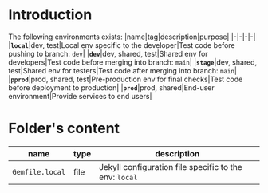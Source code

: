 [//]: #(Reference)
[prj_deployed_ep]: https://abelgacem.github.io/project/
[url_jekyll]:      https://jekyllrb.com
[url_githubpages]: https://pages.github.com
[doc_contribute]:  ./CONTRIBUTING
[doc_changelog]:  ./CHANGELOG


# Introduction

The following environments exists:
|name|tag|description|purpose|
|-|-|-|-|
|**`local`**|dev, test|Local env specific to the developer|Test code before pushing to branch: `dev`|
|**`dev`**|dev, shared, test|Shared env for developers|Test code before merging into branch: `main`|
|**`stage`**|dev, shared, test|Shared env for testers|Test code after merging into branch: `main`|
|**`pprod`**|prod, shared, test|Pre-production env for final checks|Test code before deployment to production|
|**`prod`**|prod, shared|End-user environment|Provide services to end users|

# Folder's content
|name|type|description|
|-|-|-|
|`Gemfile.local`|file|Jekyll configuration file specific to the env: `local`|

